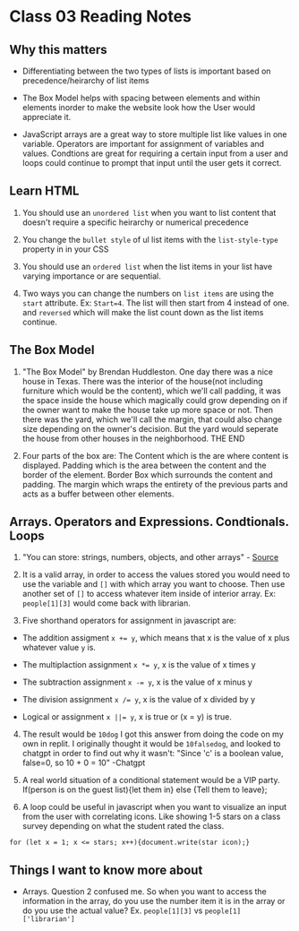 # Class 03 Reading Notes

## Why this matters

- Differentiating between the two types of lists is important based on precedence/heirarchy of list items

- The Box Model helps with spacing between elements and within elements inorder to make the website look how the User would appreciate it.

- JavaScript arrays are a great way to store multiple list like values in one variable.  Operators are important for assignment of variables and values.  Condtions are great for requiring a certain input from a user and loops could continue to prompt that input until the user gets it correct.

## Learn HTML

1. You should use an `unordered list` when you want to list content that doesn't require a specific heirarchy or numerical precedence

2. You change the `bullet style` of ul list items with the `list-style-type` property in in your CSS

3. You should use an `ordered list` when the list items in your list have varying importance or are sequential.

4. Two ways you can change the numbers on `list items` are using the `start` attribute. Ex: `Start=4`. The list will then start from 4 instead of one.  and `reversed` which will make the list count down as the list items continue.

## The Box Model

1. "The Box Model" by Brendan Huddleston.  One day there was a nice house in Texas. There was the interior of the house(not including furniture which would be the content), which we'll call padding, it was the space inside the house which magically could grow depending on if the owner want to make the house take up more space or not.  Then there was the yard, which we'll call the margin, that could also change size depending on the owner's decision.  But the yard would seperate the house from other houses in the neighborhood.  THE END

2. Four parts of the box are: The Content which is the are where content is displayed.  Padding which is the area between the content and the border of the element.  Border Box which surrounds the content and padding.  The margin which wraps the entirety of the previous parts and acts as a buffer between other elements. 

## Arrays. Operators and Expressions.  Condtionals.  Loops

1. "You can store: strings, numbers, objects, and other arrays" - [Source](https://developer.mozilla.org/en-US/docs/Learn/JavaScript/First_steps/Arrays)

2. It is a valid array, in order to access the values stored you would need to use the variable and `[]` with which array you want to choose.  Then use another set of `[]` to access whatever item inside of interior array.  Ex: `people[1][3]` would come back with librarian.

3. Five shorthand operators for assignment in javascript are:

- The addition assigment `x += y`, which means that x is the value of x plus whatever value `y` is.

- The multiplaction assignment `x *= y`, x is the value of x times y

- The subtraction assignment `x -= y`, x is the value of x minus y

- The division assignment `x /= y`, x is the value of x divided by y

- Logical or assignment `x ||= y`, x is true or (x = y) is true.

4. The result would be `10dog` I got this answer from doing the code on my own in replit.  I originally thought it would be `10falsedog`, and looked to chatgpt in order to find out why it wasn't: "Since 'c' is a boolean value, false=0, so 10 + 0 = 10" -Chatgpt

5. A real world situation of a conditional statement would be a VIP party.  If(person is on the guest list){let them in} else {Tell them to leave};

6. A loop could be useful in javascript when you want to visualize an input from the user with correlating icons.  Like showing 1-5 stars on a class survey depending on what the student rated the class.  

`for (let x = 1; x <= stars; x++){document.write(star icon);}`

## Things I want to know more about

- Arrays.  Question 2 confused me.  So when you want to access the information in the array, do you use the number item it is in the array or do you use the actual value? Ex. `people[1][3]` vs `people[1]['librarian']`
